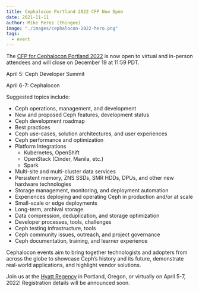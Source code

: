 ```yaml
---
title: Cephalocon Portland 2022 CFP Now Open
date: 2021-11-11
author: Mike Perez (thingee)
image: "./images/cephalocon-2022-hero.png"
tags:
  - event
---
```


The [CFP for Cephalocon Portland 2022](https://linuxfoundation.smapply.io/prog/cephalocon_2022/) is now open to virtual and in-person attendees and will close on December 19 at 11:59 PDT.

April 5: Ceph Developer Summit

April 6-7: Cephalocon

Suggested topics include:

- Ceph operations, management, and development
- New and proposed Ceph features, development status
- Ceph development roadmap
- Best practices
- Ceph use-cases, solution architectures, and user experiences
- Ceph performance and optimization
- Platform Integrations
  - Kubernetes, OpenShift
  - OpenStack (Cinder, Manila, etc.)
  - Spark
- Multi-site and multi-cluster data services
- Persistent memory, ZNS SSDs, SMR HDDs, DPUs, and other new hardware technologies
- Storage management, monitoring, and deployment automation
- Experiences deploying and operating Ceph in production and/or at scale
- Small-scale or edge deployments
- Long-term, archival storage
- Data compression, deduplication, and storage optimization
- Developer processes, tools, challenges
- Ceph testing infrastructure, tools
- Ceph community issues, outreach, and project governance
- Ceph documentation, training, and learner experience

Cephalocon events aim to bring together technologists and adopters from across the globe to showcase Ceph’s history and
its future, demonstrate real-world applications, and highlight vendor solutions.

Join us at the
[Hyatt Regency](https://www.google.com/maps/search/?api=1&query=hyatt-regency-375-ne-holladay-st-portland-or-97232-portland-oregon-+-virtual)
in Portland, Oregon, or virtually on April 5-7, 2022! Registration details will be announced soon.

